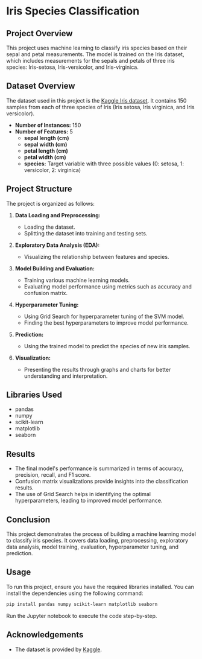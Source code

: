 

# Iris Species Classification

## Project Overview
This project uses machine learning to classify iris species based on their sepal and petal measurements. The model is trained on the Iris dataset, which includes measurements for the sepals and petals of three iris species: Iris-setosa, Iris-versicolor, and Iris-virginica.

## Dataset Overview
The dataset used in this project is the [Kaggle Iris dataset](https://www.kaggle.com/uciml/iris). It contains 150 samples from each of three species of Iris (Iris setosa, Iris virginica, and Iris versicolor).

- **Number of Instances:** 150
- **Number of Features:** 5
  - **sepal length (cm)**
  - **sepal width (cm)**
  - **petal length (cm)**
  - **petal width (cm)**
  - **species:** Target variable with three possible values (0: setosa, 1: versicolor, 2: virginica)

## Project Structure

The project is organized as follows:

1. **Data Loading and Preprocessing:**
   - Loading the dataset.
   - Splitting the dataset into training and testing sets.

2. **Exploratory Data Analysis (EDA):**
   - Visualizing the relationship between features and species.

3. **Model Building and Evaluation:**
   - Training various machine learning models.
   - Evaluating model performance using metrics such as accuracy and confusion matrix.

4. **Hyperparameter Tuning:**
   - Using Grid Search for hyperparameter tuning of the SVM model.
   - Finding the best hyperparameters to improve model performance.

5. **Prediction:**
   - Using the trained model to predict the species of new iris samples.

6. **Visualization:**
   - Presenting the results through graphs and charts for better understanding and interpretation.

## Libraries Used

- pandas
- numpy
- scikit-learn
- matplotlib
- seaborn

## Results

- The final model's performance is summarized in terms of accuracy, precision, recall, and F1 score.
- Confusion matrix visualizations provide insights into the classification results.
- The use of Grid Search helps in identifying the optimal hyperparameters, leading to improved model performance.

## Conclusion

This project demonstrates the process of building a machine learning model to classify iris species. It covers data loading, preprocessing, exploratory data analysis, model training, evaluation, hyperparameter tuning, and prediction.

## Usage

To run this project, ensure you have the required libraries installed. You can install the dependencies using the following command:

```bash
pip install pandas numpy scikit-learn matplotlib seaborn
```

Run the Jupyter notebook to execute the code step-by-step.

## Acknowledgements

- The dataset is provided by [Kaggle](https://www.kaggle.com/uciml/iris).
